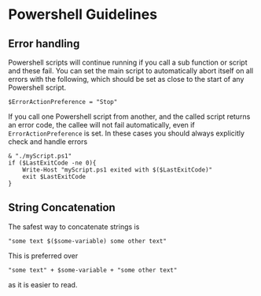 # Powershell Guidelines

## Error handling

Powershell scripts will continue running if you call a sub function or script and these fail. You can set the main script to automatically abort itself on all errors with the following, which should be set as close to the start of any Powershell script.

    $ErrorActionPreference = "Stop"

If you call one Powershell script from another, and the called script returns an error code, the callee will not fail automatically, even if `ErrorActionPreference` is set. In these cases you should always explicitly check and handle errors

    & "./myScript.ps1"
    if ($LastExitCode -ne 0){
        Write-Host "myScript.ps1 exited with $($LastExitCode)"
        exit $LastExitCode
    } 
    
## String Concatenation

The safest way to concatenate strings is 

    "some text $($some-variable) some other text"
    
This is preferred over 

    "some text" + $some-variable + "some other text"

as it is easier to read.
    
